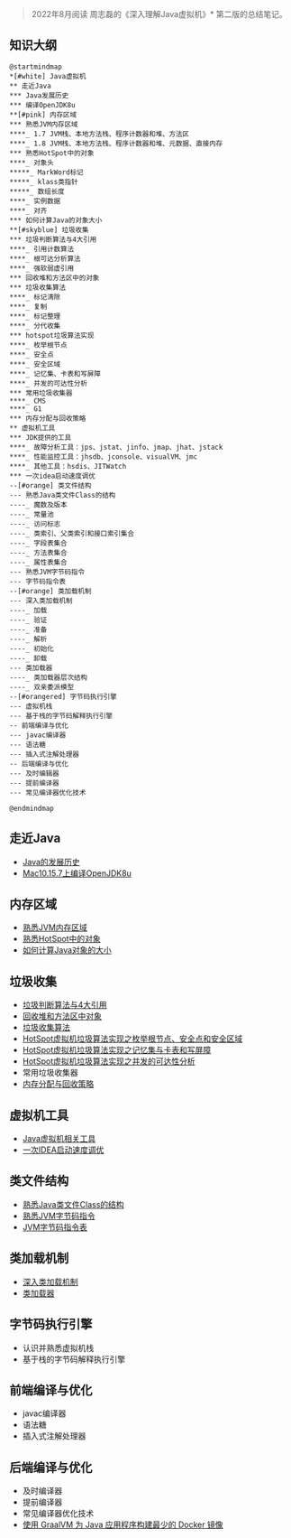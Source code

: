 > 2022年8月阅读 周志磊的《深入理解Java虚拟机》* 第二版的总结笔记。

## 知识大纲

```plantuml
@startmindmap
*[#white] Java虚拟机
** 走近Java
*** Java发展历史
*** 编译OpenJDK8u
**[#pink] 内存区域
*** 熟悉JVM内存区域
****_ 1.7 JVM栈、本地方法栈、程序计数器和堆、方法区
****_ 1.8 JVM栈、本地方法栈、程序计数器和堆、元数据、直接内存
*** 熟悉HotSpot中的对象
****_ 对象头
*****_ MarkWord标记
*****_ klass类指针
*****_ 数组长度
****_ 实例数据
****_ 对齐
*** 如何计算Java的对象大小
**[#skyblue] 垃圾收集
*** 垃圾判断算法与4大引用
****_ 引用计数算法
****_ 根可达分析算法
****_ 强软弱虚引用
*** 回收堆和方法区中的对象
*** 垃圾收集算法
****_ 标记清除
****_ 复制
****_ 标记整理
****_ 分代收集
*** hotspot垃圾算法实现
****_ 枚举根节点
****_ 安全点
****_ 安全区域
****_ 记忆集、卡表和写屏障
****_ 并发的可达性分析
*** 常用垃圾收集器
****_ CMS
****_ G1
*** 内存分配与回收策略
** 虚拟机工具
*** JDK提供的工具
****_ 故障分析工具：jps、jstat、jinfo、jmap、jhat、jstack
****_ 性能监控工具：jhsdb、jconsole、visualVM、jmc
****_ 其他工具：hsdis、JITWatch
*** 一次idea启动速度调优
--[#orange] 类文件结构
--- 熟悉Java类文件Class的结构
----_ 魔数及版本
----_ 常量池
----_ 访问标志
----_ 类索引、父类索引和接口索引集合
----_ 字段表集合
----_ 方法表集合
----_ 属性表集合
--- 熟悉JVM字节码指令
--- 字节码指令表
--[#orange] 类加载机制
--- 深入类加载机制
----_ 加载
----_ 验证
----_ 准备
----_ 解析
----_ 初始化
----_ 卸载
--- 类加载器
----_ 类加载器层次结构
----_ 双亲委派模型
--[#orangered] 字节码执行引擎
--- 虚拟机栈
--- 基于栈的字节码解释执行引擎
-- 前端编译与优化
--- javac编译器
--- 语法糖
--- 插入式注解处理器
-- 后端编译与优化
--- 及时编辑器
--- 提前编译器
--- 常见编译器优化技术

@endmindmap
```

## 走近Java
* [Java的发展历史](http://mg.meiflower.top/mb/post/jvm/Java%E5%8F%91%E5%B1%95%E5%8E%86%E5%8F%B2/)
* [Mac10.15.7上编译OpenJDK8u](http://mg.meiflower.top/mb/post/jvm/MacOs10_15_7%E7%BC%96%E8%AF%91openjdk8u/)

## 内存区域
* [熟悉JVM内存区域](http://mg.meiflower.top/mb/post/jvm/%E7%86%9F%E6%82%89JVM%E5%86%85%E5%AD%98%E5%8C%BA%E5%9F%9F/)
* [熟悉HotSpot中的对象](http://mg.meiflower.top/mb/post/jvm/%E7%86%9F%E6%82%89HotSpot%E4%B8%AD%E7%9A%84%E5%AF%B9%E8%B1%A1/)
* [如何计算Java对象的大小](http://mg.meiflower.top/mb/post/jvm/%E5%A6%82%E4%BD%95%E8%AE%A1%E7%AE%97Java%E5%AF%B9%E8%B1%A1%E7%9A%84%E5%A4%A7%E5%B0%8F/)

## 垃圾收集
* [垃圾判断算法与4大引用](http://mg.meiflower.top/mb/post/jvm/%E5%9E%83%E5%9C%BE%E5%88%A4%E5%AE%9A%E7%AE%97%E6%B3%95%E4%B8%8E4%E5%A4%A7%E5%BC%95%E7%94%A8/)
* [回收堆和方法区中对象](http://mg.meiflower.top/mb/post/jvm/%E5%9B%9E%E6%94%B6%E5%A0%86%E5%92%8C%E6%96%B9%E6%B3%95%E5%8C%BA%E4%B8%AD%E5%AF%B9%E8%B1%A1/)
* [垃圾收集算法](http://mg.meiflower.top/mb/post/jvm/%E5%9E%83%E5%9C%BE%E6%94%B6%E9%9B%86%E7%AE%97%E6%B3%95/)
* [HotSpot虚拟机垃圾算法实现之枚举根节点、安全点和安全区域](http://mg.meiflower.top/mb/post/jvm/HotSpot%E5%9E%83%E5%9C%BE%E7%AE%97%E6%B3%95%E5%AE%9E%E7%8E%B0%E4%B9%8B%E6%9E%9A%E4%B8%BE%E6%A0%B9%E8%8A%82%E7%82%B9%E5%92%8C%E5%AE%89%E5%85%A8%E7%82%B9%E5%AE%89%E5%85%A8%E5%8C%BA%E5%9F%9F/)
* [HotSpot虚拟机垃圾算法实现之记忆集与卡表和写屏障](http://mg.meiflower.top/mb/post/jvm/HotSpot%E5%9E%83%E5%9C%BE%E7%AE%97%E6%B3%95%E5%AE%9E%E7%8E%B0%E4%B9%8B%E8%AE%B0%E5%BF%86%E9%9B%86%E5%8D%A1%E8%A1%A8%E5%92%8C%E5%86%99%E5%B1%8F%E9%9A%9C/)
* [HotSpot虚拟机垃圾算法实现之并发的可达性分析](http://mg.meiflower.top/mb/post/jvm/HotSpot%E5%9E%83%E5%9C%BE%E7%AE%97%E6%B3%95%E5%AE%9E%E7%8E%B0%E4%B9%8B%E5%B9%B6%E5%8F%91%E5%8F%AF%E8%BE%BE%E6%80%A7%E5%88%86%E6%9E%90/)
* 常用垃圾收集器
* [内存分配与回收策略](http://mg.meiflower.top/mb/post/jvm/%E5%86%85%E5%AD%98%E5%88%86%E9%85%8D%E4%B8%8E%E5%9B%9E%E6%94%B6%E7%AD%96%E7%95%A5/)

## 虚拟机工具
* [Java虚拟机相关工具](http://mg.meiflower.top/mb/post/jvm/Java%E8%99%9A%E6%8B%9F%E6%9C%BA%E7%9B%B8%E5%85%B3%E5%B7%A5%E5%85%B7/)
* [一次IDEA启动速度调优](http://mg.meiflower.top/mb/post/idea/IDEA%E7%9A%84%E5%90%AF%E5%8A%A8%E9%80%9F%E5%BA%A6%E4%BC%98%E5%8C%96/)

## 类文件结构
* [熟悉Java类文件Class的结构](http://mg.meiflower.top/mb/post/jvm/%E7%86%9F%E6%82%89Java%E7%B1%BB%E6%96%87%E4%BB%B6class%E7%BB%93%E6%9E%84/)
* [熟悉JVM字节码指令](http://mg.meiflower.top/mb/post/jvm/%E7%86%9F%E6%82%89JVM%E5%AD%97%E8%8A%82%E7%A0%81%E6%8C%87%E4%BB%A4/)
* [JVM字节码指令表](/java/bytecode.md)

## 类加载机制
* [深入类加载机制](http://mg.meiflower.top/mb/post/jvm/%E6%B7%B1%E5%85%A5%E7%B1%BB%E5%8A%A0%E8%BD%BD%E6%9C%BA%E5%88%B6/)
* [类加载器](http://mg.meiflower.top/mb/post/jvm/%E7%B1%BB%E5%8A%A0%E8%BD%BD%E5%99%A8/)


## 字节码执行引擎
* 认识并熟悉虚拟机栈
* 基于栈的字节码解释执行引擎

## 前端编译与优化
* javac编译器
* 语法糖
* 插入式注解处理器

## 后端编译与优化
* 及时编译器
* 提前编译器
* 常见编译器优化技术
* [使用 GraalVM 为 Java 应用程序构建最少的 Docker 镜像](https://aws.amazon.com/cn/blogs/china/using-graalvm-build-minimal-docker-images-java-applications/)


<!-- <iframe src="http://mg.meiflower.top/cardview/index.html?id=1" style="width:100%;height: 400px;"></iframe>


<iframe src="http://mg.meiflower.top/cardview/index.html?id=d1e3f1335afe454c9ea6e804cb6b29d7" style="width:100%;height: 400px;"></iframe> -->

